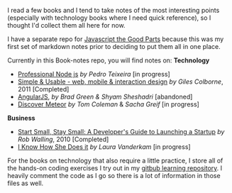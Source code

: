 I read a few books and I tend to take notes of the most interesting points (especially with technology books where I need quick reference), so I thought I'd collect them all here for now.

I have a separate repo for [Javascript the Good Parts](https://github.com/iteles/Javascript-the-Good-Parts) because this was my first set of markdown notes prior to deciding to put them all in one place.

Currently in this Book-notes repo, you will find notes on:
**Technology**
+ [Professional Node js](https://github.com/iteles/Book-notes/blob/master/Professional-Node-js-notes.md) _by Pedro Teixeira_ [in progress]
+ [Simple & Usable - web, mobile & interaction design](https://github.com/iteles/Book-notes/blob/master/Simple-and-Usable-notes.md) _by Giles Colborne_, 2011 [Completed]
+ [AngularJS](https://github.com/iteles/Book-notes/blob/master/AngularJS-nodes.md), _by Brad Green & Shyam Sheshadri_ [abandoned]
+ [Discover Meteor](https://www.discovermeteor.com/) _by Tom Coleman_ & _Sacha Greif_ [in progress]

**Business**   
+ [Start Small, Stay Small: A Developer's Guide to Launching a Startup](https://github.com/iteles/Book-notes/blob/master/Start-Small-Stay-Small-notes.md) _by Rob Walling_, 2010 [Completed]
+ [I Know How She Does it](/I-know-how-she-does-it.md) _by Laura Vanderkam_ [in progress]


For the books on technology that also require a little practice, I store all of the hands-on coding exercises I try out in my [gitbub learning repository](https://github.com/iteles/learning/tree/master/Professional-Node-js-exercises). I heavily comment the code as I go so there is a lot of information in those files as well.
